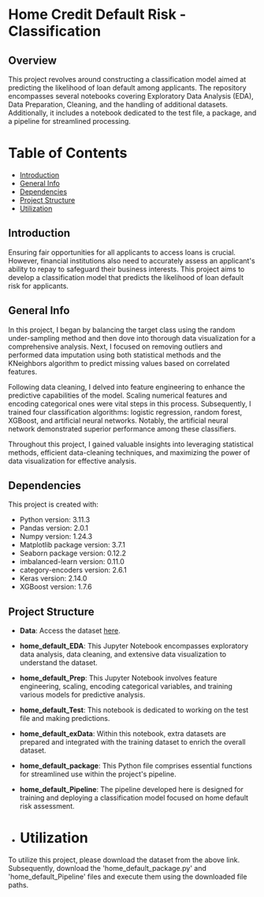 # Home Credit Default Risk - Classification

## Overview
This project revolves around constructing a classification model aimed at predicting the likelihood of loan default among applicants. The repository encompasses several notebooks covering Exploratory Data Analysis (EDA), Data Preparation, Cleaning, and the handling of additional datasets. Additionally, it includes a notebook dedicated to the test file, a package, and a pipeline for streamlined processing.

# Table of Contents
* [Introduction](#introduction)
* [General Info](#general-info)
* [Dependencies](#dependencies)
* [Project Structure](#project-structure)
* [Utilization](#utilization)

## Introduction

Ensuring fair opportunities for all applicants to access loans is crucial. However, financial institutions also need to accurately assess an applicant's ability to repay to safeguard their business interests. This project aims to develop a classification model that predicts the likelihood of loan default risk for applicants.

## General Info

In this project, I began by balancing the target class using the random under-sampling method and then dove into thorough data visualization for a comprehensive analysis. Next, I focused on removing outliers and performed data imputation using both statistical methods and the KNeighbors algorithm to predict missing values based on correlated features.

Following data cleaning, I delved into feature engineering to enhance the predictive capabilities of the model. Scaling numerical features and encoding categorical ones were vital steps in this process. Subsequently, I trained four classification algorithms: logistic regression, random forest, XGBoost, and artificial neural networks. Notably, the artificial neural network demonstrated superior performance among these classifiers.

Throughout this project, I gained valuable insights into leveraging statistical methods, efficient data-cleaning techniques, and maximizing the power of data visualization for effective analysis.

## Dependencies
This project is created with:
- Python version: 3.11.3
- Pandas version: 2.0.1
- Numpy version: 1.24.3
- Matplotlib package version: 3.7.1
- Seaborn package version: 0.12.2
- imbalanced-learn version: 0.11.0
- category-encoders version: 2.6.1
- Keras version: 2.14.0
- XGBoost version: 1.7.6

## Project Structure
- **Data**: Access the dataset [here]([https://www.kaggle.com/competitions/widsdatathon2019/data](https://www.kaggle.com/competitions/home-credit-default-risk/overview)).
- **home_default_EDA**: This Jupyter Notebook encompasses exploratory data analysis, data cleaning, and extensive data visualization to understand the dataset.
- **home_default_Prep**: This Jupyter Notebook involves feature engineering, scaling, encoding categorical variables, and training various models for predictive analysis.
- **home_default_Test**: This notebook is dedicated to working on the test file and making predictions.
- **home_default_exData**: Within this notebook, extra datasets are prepared and integrated with the training dataset to enrich the overall dataset.
- **home_default_package**: This Python file comprises essential functions for streamlined use within the project's pipeline.
- **home_default_Pipeline**: The pipeline developed here is designed for training and deploying a classification model focused on home default risk assessment.

- # Utilization
To utilize this project, please download the dataset from the above link. Subsequently, download the 'home_default_package.py' and 'home_default_Pipeline' files and execute them using the downloaded file paths.
